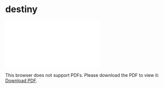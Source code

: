# destiny
<object data="images/Destini-Story-Plan.pdf" type="application/pdf" width="700px" height="700px">
    <embed src="images/Destini-Story-Plan.pdf">
        <p>This browser does not support PDFs. Please download the PDF to view it: <a href="images/Destini-Story-Plan.pdf">Download PDF</a>.</p>
    </embed>
</object>